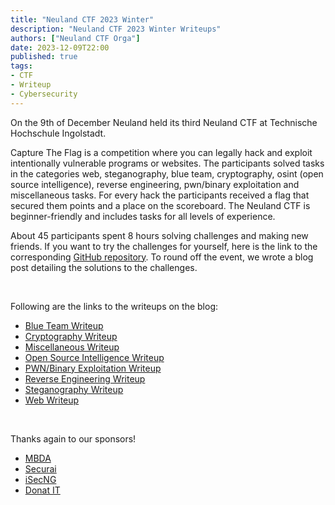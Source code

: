 ```yaml
---
title: "Neuland CTF 2023 Winter"
description: "Neuland CTF 2023 Winter Writeups"
authors: ["Neuland CTF Orga"]
date: 2023-12-09T22:00
published: true
tags:
- CTF
- Writeup
- Cybersecurity
---
```


On the 9th of December Neuland held its third Neuland CTF at Technische Hochschule Ingolstadt. 

Capture The Flag is a competition where you can legally hack and exploit intentionally vulnerable programs or websites. The participants solved tasks in the categories web, steganography, blue team, cryptography, osint (open source intelligence), reverse engineering, pwn/binary exploitation and miscellaneous tasks. For every hack the participants received a flag that secured them points and a place on the scoreboard. The Neuland CTF is beginner-friendly and includes tasks for all levels of experience.

About 45 participants spent 8 hours solving challenges and making new friends. If you want to try the challenges for yourself, here is the link to the corresponding [GitHub repository](https://github.com/neuland-ingolstadt/Neuland-CTF-2023-Winter). To round off the event, we wrote a blog post detailing the solutions to the challenges.

<br>

Following are the links to the writeups on the blog:

* [Blue Team Writeup](https://blog.neuland-ingolstadt.de/posts/neuland-ctf-blue-team-12-2023/)
* [Cryptography Writeup](https://blog.neuland-ingolstadt.de/posts/neuland-ctf-crypto-12-2023/)
* [Miscellaneous Writeup](https://blog.neuland-ingolstadt.de/posts/neuland-ctf-misc-12-2023/)
* [Open Source Intelligence Writeup](https://blog.neuland-ingolstadt.de/posts/neuland-ctf-osint-12-2023/)<br>
* [PWN/Binary Exploitation Writeup](https://blog.neuland-ingolstadt.de/posts/neuland-ctf-pwn-12-2023/)
* [Reverse Engineering Writeup](https://blog.neuland-ingolstadt.de/posts/neuland-ctf-rev-12-2023/)
* [Steganography Writeup](https://blog.neuland-ingolstadt.de/posts/neuland-ctf-stego-12-2023/)
* [Web Writeup](https://blog.neuland-ingolstadt.de/posts/neuland-ctf-web-12-2023/)

<br>

Thanks again to our sponsors!

* [MBDA](https://www.mbda-careers.de/)
* [Securai](https://www.securai.de/)
* [iSecNG](https://www.isecng.de/)
* [Donat IT](https://www.donat-it.de/)
